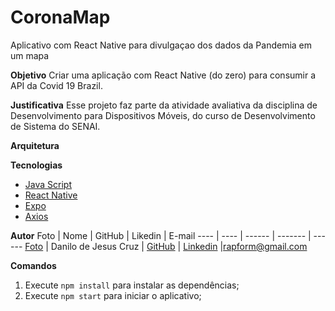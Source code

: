 # CoronaMap
Aplicativo com React Native para divulgaçao dos dados da Pandemia em um mapa

**Objetivo**
Criar uma aplicação com React Native (do zero) para consumir a API da Covid 19 Brazil.

**Justificativa**
Esse projeto faz parte da atividade avaliativa da disciplina de Desenvolvimento para Dispositivos Móveis, do curso de Desenvolvimento de Sistema do SENAI.

**Arquitetura**

**Tecnologias**
- [Java Script](https://www.javascript.com/)
- [React Native](https://facebook.github.io/react-native/)
- [Expo](https://docs.expo.io)
- [Axios](https://github.com/axios/axios)

**Autor**
Foto | Nome | GitHub | Likedin | E-mail
---- | ---- | ------ | ------- | ------
[Foto]() | Danilo de Jesus Cruz | [GitHub](https://github.com/DaniloDesconhecido) | [Linkedin]() |rapform@gmail.com

**Comandos**
1. Execute `npm install` para instalar as dependências;
2. Execute `npm start` para iniciar o aplicativo;
